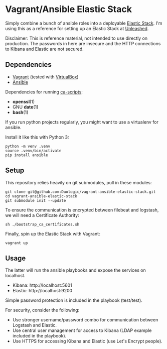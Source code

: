 Vagrant/Ansible Elastic Stack
=============================

Simply combine a bunch of ansible roles into a deployable [Elastic Stack](https://www.elastic.co/guide/index.html). I'm
using this as a reference for setting up an Elastic Stack at [Unleashed](https://unleashed.be/).

Disclaimer: This is reference material, not intended to use directly on production. The passwords in here are insecure
and the HTTP connections to Kibana and Elastic are not secured.

Dependencies
------------

* [Vagrant](https://www.vagrantup.com/docs/index.html) (tested with [VirtualBox](https://www.virtualbox.org/))
* [Ansible](https://docs.ansible.com/)

Dependencies for running [ca-scripts](https://github.com/fluffle/ca-scripts/):

* **openssl**(1)
* GNU **date**(1)
* **bash**(1)

If you run python projects regularly, you might want to use a virtualenv for ansible.

Install it like this with Python 3:

    python -m venv .venv
    source .venv/bin/activate
    pip install ansible

Setup
-----

This repository relies heavily on git submodules, pull in these modules:

    git clone git@github.com:Duologic/vagrant-ansible-elastic-stack.git
    cd vagrant-ansible-elastic-stack
    git submodule init --update

To ensure the communication is encrypted between filebeat and logstash, we will need a Certificate Authority:

    sh ./bootstrap_ca_certificates.sh

Finally, spin up the Elastic Stack with Vagrant:

    vagrant up

Usage
-----

The latter will run the ansible playbooks and expose the services on localhost.

* Kibana: http://localhost:5601
* Elastic: http://localhost:9200

Simple password protection is included in the playbook (test/test).

For security, consider the following:

* Use stronger username/password combo for communication between Logstash and Elastic.
* Use central user management for access to Kibana (LDAP example included in the playbook).
* Use HTTPS for accessing Kibana and Elastic (use Let's Encrypt people).
